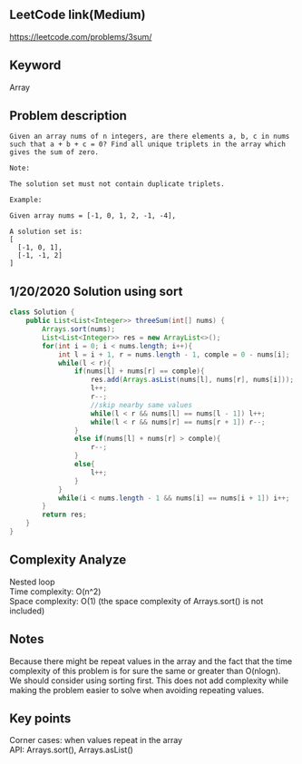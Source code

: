 ## LeetCode link(Medium)
https://leetcode.com/problems/3sum/

## Keyword
Array

## Problem description
```
Given an array nums of n integers, are there elements a, b, c in nums such that a + b + c = 0? Find all unique triplets in the array which gives the sum of zero.

Note:

The solution set must not contain duplicate triplets.

Example:

Given array nums = [-1, 0, 1, 2, -1, -4],

A solution set is:
[
  [-1, 0, 1],
  [-1, -1, 2]
]
```
## 1/20/2020 Solution using sort

```java
class Solution {
    public List<List<Integer>> threeSum(int[] nums) {
        Arrays.sort(nums);
        List<List<Integer>> res = new ArrayList<>();
        for(int i = 0; i < nums.length; i++){
            int l = i + 1, r = nums.length - 1, comple = 0 - nums[i];
            while(l < r){
                if(nums[l] + nums[r] == comple){
                    res.add(Arrays.asList(nums[l], nums[r], nums[i]));
                    l++;
                    r--;
                    //skip nearby same values
                    while(l < r && nums[l] == nums[l - 1]) l++;
                    while(l < r && nums[r] == nums[r + 1]) r--;
                }
                else if(nums[l] + nums[r] > comple){
                    r--;
                }
                else{
                    l++;
                }
            }
            while(i < nums.length - 1 && nums[i] == nums[i + 1]) i++;
        }
        return res;
    }
}
```

## Complexity Analyze
Nested loop\
Time complexity: O(n^2)\
Space complexity: O(1) (the space complexity of Arrays.sort() is not included)

## Notes
Because there might be repeat values in the array and the fact that the time complexity of this problem is for sure the same or greater than O(nlogn).\
We should consider using sorting first. This does not add complexity while making the problem easier to solve when avoiding repeating values.

## Key points
Corner cases: when values repeat in the array\
API: Arrays.sort(), Arrays.asList()
